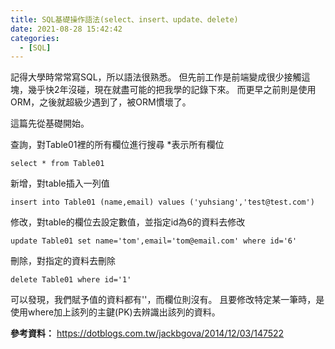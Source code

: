 ```yaml
---
title: SQL基礎操作語法(select、insert、update、delete)
date: 2021-08-28 15:42:42
categories:
  - [SQL]
---
```



記得大學時常常寫SQL，所以語法很熟悉。
但先前工作是前端變成很少接觸這塊，幾乎快2年沒碰，現在就盡可能的把我學的記錄下來。
而更早之前則是使用ORM，之後就超級少遇到了，被ORM慣壞了。

這篇先從基礎開始。

查詢，對Table01裡的所有欄位進行搜尋
*表示所有欄位
```
select * from Table01
```

新增，對table插入一列值
```
insert into Table01 (name,email) values ('yuhsiang','test@test.com')
```

修改，對table的欄位去設定數值，並指定id為6的資料去修改
```
update Table01 set name='tom',email='tom@email.com' where id='6'
```
刪除，對指定的資料去刪除
```
delete Table01 where id='1'
```

可以發現，我們賦予值的資料都有''，而欄位則沒有。
且要修改特定某一筆時，是使用where加上該列的主鍵(PK)去辨識出該列的資料。

**參考資料：**
https://dotblogs.com.tw/jackbgova/2014/12/03/147522